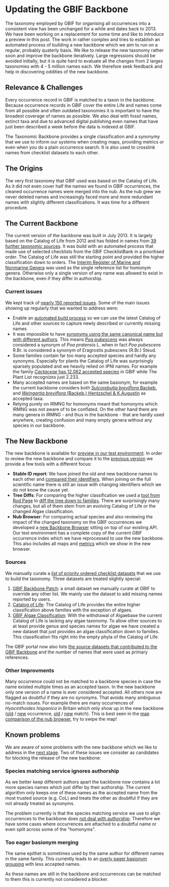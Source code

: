 # Updating the GBIF Backbone
The taxonomy employed by GBIF for organising all occurrences into a consistent view has been unchanged for a while and dates back to 2013. We have been working on a replacement for some time and like to introduce a preview in this post. The work in rather complex and tries to establish an automated process of building a new backbone which we aim to run on a regular, probably quaterly basis. We like to release the new taxonomy rather soon and improve the backbone iteratively. Large regressions should be avoided initially, but it is quite hard to evaluate all the changes from 2 larges taxonomies with 4 - 5 million names each. We therefore seek feedback and help in discovering oddities of the new backbone.

## Relevance & Challenges
Every occurrence record in GBIF is matched to a taxon in the backbone. Because occurrence records in GBIF cover the entire Life and names come from all possible and often outdated taxonomies it is  important to have the broadest coverage of names as possible. We also deal with fossil names, extinct taxa and due to advanced digital publishing even names that have just been described a week before the data is indexed at GBIF.

The Taxonomic Backbone provides a single classification and a synonymy that we use to inform our systems when creating maps, providing metrics or even when you do a plain occurrence search. It is also used to crosslink names from checklist datasets to each other.

## The Origins
The very first taxonomy that GBIF used was based on the Catalog of Life. As it did not even cover half the names we found in GBIF occurrences, the cleaned occurrence names were merged into the nub. As the nub grew we never deleted names and increasingly faced more and more redundant names with slightly different classifications. It was time for a different procedure.

## The Current Backbone
The current version of the backbone was built in July 2013. It is largely based on the Catalog of Life from 2012 and has folded in names from [39 further taxonomic sources](nub-live/sources.md). It was build with an automated process that made use of selected checklists from the GBIF ChecklistBank in a prioritised order. The Catalog of Life was still the starting point and provided the higher classification down to orders. The [Interim Register of Marine and Nonmarine Genera](http://www.gbif-uat.org/dataset/714c64e3-2dc1-4bb7-91e4-54be5af4da12) was used as the single reference list for homonym genera. Otherwise only a single version of any name was allowed to exist in the backbone, even if they differ in authorship. 

### Current issues
We kept track of [nearly 150 reported issues](http://dev.gbif.org/issues/issues/?jql=labels%20%3D%20nub). Some of the main issues showing up regularly that we wanted to address were:

 - Enable an [automated build process](http://dev.gbif.org/issues/browse/POR-2467) so we can use the latest Catalog of Life and other sources to capture newly described or currently missing names
 - It was impossible to have [synonyms using the same canonical name but with different authors](http://dev.gbif.org/issues/browse/POR-353). This means [*Poa pubescens*](http://www.gbif.org/species/4113236) was always considered a synonym of *Poa pratensis* L. when in fact *Poa pubescens* R.Br. is considered a synonym of Eragrostis pubescens (R.Br.) Steud. - Some families contain far too many accepted species and hardly any synonyms. Especially for plants the Catalog of Life was surprisingly sparsely populated and we heavily relied on IPNI names. For example the family [*Cactaceae* has 12.062 accepted species](http://dev.gbif.org/issues/browse/POR-1389) in GBIF while The Plant List recognizes just 2.233. - Many accepted names are based on the same basionym, for example the current backbone considers both [*Sulcorebutia breviflora* Backeb.](http://www.gbif.org/species/7283318) and [*Weingartia breviflora* (Backeb.) Hentzschel & K.Augustin](http://www.gbif.org/species/7281391) as accepted taxa. - Relying purely on IRMNG for homonyms meant that homonyms which IRMNG was not aware of to be conflated. On the other hand there are many genera in IRMNG - and thus in the backbone - that are hardly used anywhere, creating confusion and many empty genera without any species in our backbone.

## The New Backbone
The new backbone is available for [preview in our test environment](http://www.gbif-uat.org/dataset/d7dddbf4-2cf0-4f39-9b2a-bb099caae36c). In order to review the new backbone and compare it to the [previous version](http://www.gbif.org/dataset/d7dddbf4-2cf0-4f39-9b2a-bb099caae36c) we provide a few tools with a different focus:

 - **Stable ID report**: We have joined the old and new backbone names to each other and [compared their identifiers](nub/stable-ids.md). When joining on the full scientific name there is still an issue with changing identifiers which we do not know the cause yet.
 - **Tree Diffs**: For comparing the higher classification we used a [tool from Rod Page](http://iphylo.blogspot.dk/2015/12/visualising-difference-between-two.html) to [diff the tree down to families](nub/families.html). There are surprisingly many changes, but all of them stem from an evolving Catalog of Life or the changed Algae classification.
 - **Nub Browser**: For comparing actual species and also reviewing the impact of the changed taxonomy on the GBIF occurrences we developed a [new Backbone Browser](http://mdoering.github.io/nub-browser/app/#/) sitting on top of our existing API. Our test environment has a complete copy of the current GBIF occurrence index which we have reprocessed to use the new backbone. This also includes all maps and [metrics](http://mdoering.github.io/nub-browser/app/#/metrics) which we show in the new browser.

### Sources
We manually curate a [list of priority ordered checklist datasets](https://github.com/gbif/checklistbank/blob/master/checklistbank-nub/nub-sources.tsv) that we use to build the taxonomy. Three datasets are treated slightly special:

 1. [GBIF Backbone Patch](http://www.gbif-uat.org/dataset/daacce49-b206-469b-8dc2-2257719f3afa): a small dataset we manually curate at GBIF to override any other list. We mainly use the dataset to add missing names reported by users.
 1. [Catalog of Life](http://www.gbif-uat.org/dataset/7ddf754f-d193-4cc9-b351-99906754a03b): The Catalog of Life provides the entire higher classification above families with the exception of algaes.
 1. [GBIF Algae Classification](http://www.gbif-uat.org/dataset/7ea21580-4f06-469d-995b-3f713fdcc37c): With the withdrawal of Algaebase the current Catalog of Life is lacking any algae taxonomy. To allow other sources to at least provide genus and species names for algae we have created a new dataset that just provides an algae classification down to families. This classification fits right into the empty phyla of the Catalog of Life.

The GBIF portal now also lists [the source datasets that contributed to the GBIF Backbone](http://www.gbif-uat.org/dataset/d7dddbf4-2cf0-4f39-9b2a-bb099caae36c/constituents) and the number of names that were used as primary references.


### Other Improvments
Many occurrence could not be matched to a backbone species in case the name existed multiple times as an accepted taxon. In the new backbone only one version of a name is ever considered accepted. All others now are flagged as doubtful if they are no synonyms. That avoids many ambiguous no-match issues. For example there are many occurrences of *Hyacinthoides hispanica* in Britain which only show up in the new backbone ([old](http://www.gbif.org/occurrence/795765755) / [new](http://www.gbif-uat.org/occurrence/795765755) occurrence, [old](http://api.gbif.org/v1/species/match?verbose=true&kingdom=plantae&name=Hyacinthoides%20hispanica) / [new](http://api.gbif-uat.org/v1/species/match?verbose=true&kingdom=plantae&name=Hyacinthoides%20hispanica) match). This is best seen in the [map comparison of the nub browser](http://mdoering.github.io/nub-browser/app/#/taxon/5304257), try to swipe the map! 

## Known problems
We are aware of some problems with the new backbone which we like to address in the [next stage](http://dev.gbif.org/issues/browse/POR-3029). Two of these issues we consider as candidates for blocking the release of the new backbone:

### Species matching service ignores authorship
As we better keep different authors apart the backbone now contains a lot more species names which just differ by their authorship. The current algorithm only keeps one of these names as the accepted name from the most trusted source (e.g. CoL) and treats the other as doubtful if they are not already treated as synonyms.  

The problem currently is that the species matching service we use to align occurrences to the backbone does [not deal with authorship](http://dev.gbif.org/issues/browse/POR-2768). Therefore we have some cases where occurrences are attached to a doubtful name or even split across some of the "homonyms". 

### Too eager basionym merging
The same epithet is sometimes used by the same author for different names in the same family. This currently leads to an [overly eager basionym grouping](http://dev.gbif.org/issues/browse/POR-2989) with less accepted names.

As these names are still in the backbone and occurrences can be matched to them this is currently not considered a blocker.
